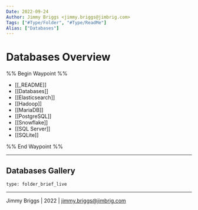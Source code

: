 ```yaml
---
Date: 2022-09-24
Author: Jimmy Briggs <jimmy.briggs@jimbrig.com>
Tags: ["#Type/Folder", "#Type/ReadMe"]
Alias: ["Databases"]
---
```


# Databases Overview

%% Begin Waypoint %%
- [[_README]]
- [[Databases]]
- [[Elasticsearch]]
- [[Hadoop]]
- [[MariaDB]]
- [[PostgreSQL]]
- [[Snowflake]]
- [[SQL Server]]
- [[SQLite]]

%% End Waypoint %%

***

## Databases Gallery

 
```ccard
type: folder_brief_live
```
 

***

Jimmy Briggs | 2022 | <jimmy.briggs@jimbrig.com>



